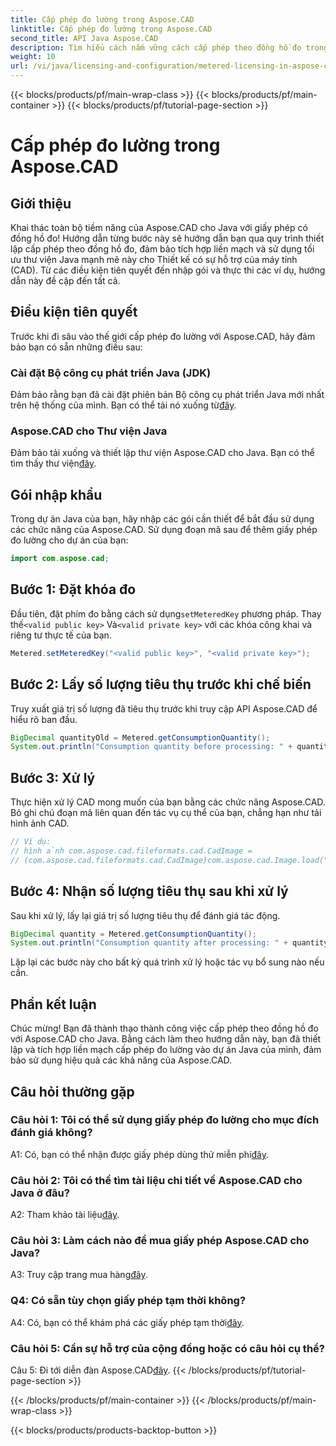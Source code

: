 ```yaml
---
title: Cấp phép đo lường trong Aspose.CAD
linktitle: Cấp phép đo lường trong Aspose.CAD
second_title: API Java Aspose.CAD
description: Tìm hiểu cách nắm vững cách cấp phép theo đồng hồ đo trong Aspose.CAD cho Java với hướng dẫn toàn diện này. Tối ưu hóa quá trình xử lý CAD của bạn để đạt hiệu quả và tiết kiệm chi phí.
weight: 10
url: /vi/java/licensing-and-configuration/metered-licensing-in-aspose-cad/
---
```


{{< blocks/products/pf/main-wrap-class >}}
{{< blocks/products/pf/main-container >}}
{{< blocks/products/pf/tutorial-page-section >}}

# Cấp phép đo lường trong Aspose.CAD

## Giới thiệu

Khai thác toàn bộ tiềm năng của Aspose.CAD cho Java với giấy phép có đồng hồ đo! Hướng dẫn từng bước này sẽ hướng dẫn bạn qua quy trình thiết lập cấp phép theo đồng hồ đo, đảm bảo tích hợp liền mạch và sử dụng tối ưu thư viện Java mạnh mẽ này cho Thiết kế có sự hỗ trợ của máy tính (CAD). Từ các điều kiện tiên quyết đến nhập gói và thực thi các ví dụ, hướng dẫn này đề cập đến tất cả.

## Điều kiện tiên quyết

Trước khi đi sâu vào thế giới cấp phép đo lường với Aspose.CAD, hãy đảm bảo bạn có sẵn những điều sau:

### Cài đặt Bộ công cụ phát triển Java (JDK)

 Đảm bảo rằng bạn đã cài đặt phiên bản Bộ công cụ phát triển Java mới nhất trên hệ thống của mình. Bạn có thể tải nó xuống từ[đây](https://www.oracle.com/java/technologies/javase-downloads.html).

### Aspose.CAD cho Thư viện Java

 Đảm bảo tải xuống và thiết lập thư viện Aspose.CAD cho Java. Bạn có thể tìm thấy thư viện[đây](https://releases.aspose.com/cad/java/).

## Gói nhập khẩu

Trong dự án Java của bạn, hãy nhập các gói cần thiết để bắt đầu sử dụng các chức năng của Aspose.CAD. Sử dụng đoạn mã sau để thêm giấy phép đo lường cho dự án của bạn:

```java
import com.aspose.cad;
```

## Bước 1: Đặt khóa đo

 Đầu tiên, đặt phím đo bằng cách sử dụng`setMeteredKey` phương pháp. Thay thế`<valid public key>` Và`<valid private key>` với các khóa công khai và riêng tư thực tế của bạn.

```java
Metered.setMeteredKey("<valid public key>", "<valid private key>");
```

## Bước 2: Lấy số lượng tiêu thụ trước khi chế biến

Truy xuất giá trị số lượng đã tiêu thụ trước khi truy cập API Aspose.CAD để hiểu rõ ban đầu.

```java
BigDecimal quantityOld = Metered.getConsumptionQuantity();
System.out.println("Consumption quantity before processing: " + quantityOld);
```

## Bước 3: Xử lý

Thực hiện xử lý CAD mong muốn của bạn bằng các chức năng Aspose.CAD. Bỏ ghi chú đoạn mã liên quan đến tác vụ cụ thể của bạn, chẳng hạn như tải hình ảnh CAD.

```java
// Ví dụ:
// hình ảnh com.aspose.cad.fileformats.cad.CadImage =
// (com.aspose.cad.fileformats.cad.CadImage)com.aspose.cad.Image.load("BlockRefDgn.dwg");
```

## Bước 4: Nhận số lượng tiêu thụ sau khi xử lý

Sau khi xử lý, lấy lại giá trị số lượng tiêu thụ để đánh giá tác động.

```java
BigDecimal quantity = Metered.getConsumptionQuantity();
System.out.println("Consumption quantity after processing: " + quantity);
```

Lặp lại các bước này cho bất kỳ quá trình xử lý hoặc tác vụ bổ sung nào nếu cần.

## Phần kết luận

Chúc mừng! Bạn đã thành thạo thành công việc cấp phép theo đồng hồ đo với Aspose.CAD cho Java. Bằng cách làm theo hướng dẫn này, bạn đã thiết lập và tích hợp liền mạch cấp phép đo lường vào dự án Java của mình, đảm bảo sử dụng hiệu quả các khả năng của Aspose.CAD.

## Câu hỏi thường gặp

### Câu hỏi 1: Tôi có thể sử dụng giấy phép đo lường cho mục đích đánh giá không?

 A1: Có, bạn có thể nhận được giấy phép dùng thử miễn phí[đây](https://releases.aspose.com/).

### Câu hỏi 2: Tôi có thể tìm tài liệu chi tiết về Aspose.CAD cho Java ở đâu?

 A2: Tham khảo tài liệu[đây](https://reference.aspose.com/cad/java/).

### Câu hỏi 3: Làm cách nào để mua giấy phép Aspose.CAD cho Java?

 A3: Truy cập trang mua hàng[đây](https://purchase.aspose.com/buy).

### Q4: Có sẵn tùy chọn giấy phép tạm thời không?

 A4: Có, bạn có thể khám phá các giấy phép tạm thời[đây](https://purchase.aspose.com/temporary-license/).

### Câu hỏi 5: Cần sự hỗ trợ của cộng đồng hoặc có câu hỏi cụ thể?

 Câu 5: Đi tới diễn đàn Aspose.CAD[đây](https://forum.aspose.com/c/cad/19).
{{< /blocks/products/pf/tutorial-page-section >}}

{{< /blocks/products/pf/main-container >}}
{{< /blocks/products/pf/main-wrap-class >}}

{{< blocks/products/products-backtop-button >}}
